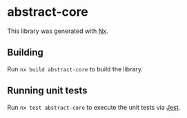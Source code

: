 # abstract-core

This library was generated with [Nx](https://nx.dev).

## Building

Run `nx build abstract-core` to build the library.

## Running unit tests

Run `nx test abstract-core` to execute the unit tests via [Jest](https://jestjs.io).
